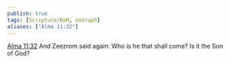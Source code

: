 ```yaml
---
publish: true
tags: [Scripture/BoM, noGraph]
aliases: ["Alma 11:32"]
---
```

[Alma 11:32](https://churchofjesuschrist.org/study/scriptures/bofm/alma/11?lang=eng&id=p32#p32) And Zeezrom said again: Who is he that shall come? Is it the Son of God?
